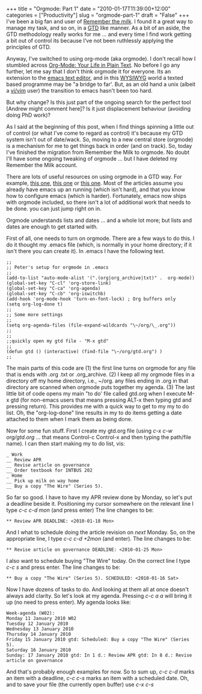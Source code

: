 +++
title = "Orgmode: Part 1"
date = "2010-01-17T11:39:00+12:00"
categories = ["Productivity"]
slug = "orgmode-part-1"
draft = "False"
+++
I've been a big fan and user of [Remember the
milk](http://www.rememberthemilk.com/). I found it a great way to manage my
task, and so on, in a [GTD](http://www.davidco.com/) like manner. As a bit of
an aside, the GTD methodology really works for me ... and every time I find
work getting a bit out of control its because I've not been ruthlessly applying
the principles of GTD.

Anyway, I've switched to using org-mode (aka orgmode). I don't recall how I
stumbled across [Org-Mode: Your Life in Plain Text](http://orgmode.org/). No
before I go any further, let me say that I don't think orgmode it for everyone.
Its an extension to the [emacs text
editor](http://www.gnu.org/software/emacs/), and in this
[WYSIWYG](http://en.wikipedia.org/wiki/WYSIWYG) world a texted based programme
may be "a bridge to far'. But, as an old hand a unix (albeit a
[vi/vim](http://www.vim.org/) user) the transition to emacs hasn't been too
hard.

But why change? Is this just part of the ongoing search for the perfect tool
\[Andrew might comment here\]? Is it just displacement behaviour (avoiding
doing PhD work)?

As I said at the beginning of this post, when I find things spinning a
little out of control (or what I've come to regard as control) it's
because my GTD system isn't out of date/wack. So, moving to a new
central store (orgmode) is a mechanism for me to get things back in
order (and on track). So, today I've finished the migration from
Remember the Milk to orgmode. No doubt I'll have some ongoing tweaking
of orgmode ... but I have deleted my Remember the Milk account.

There are lots of useful resources on using orgmode in a GTD way. For
example, [this
one](http://members.optusnet.com.au/\~charles57/GTD/orgmode.html), [this
one](http://www.newartisans.com/2007/08/using-org-mode-as-a-day-planner.html)
or [this one](http://www.linuxjournal.com/article/9116). Most of the articles
assume you already have emacs up an running (which isn't hard), and that you
know how to configure emacs (which is harder).  Fortunately, emacs now ships
with orgmode included, so there isn't a lot of additional work that needs to be
done. you can just jump right on in.

Orgmode understands lists and dates ... and a whole lot more; but lists and
dates are enough to get started with.

First of all, one needs to turn on orgmode. There are a few ways to do this. I
do it thought my .emacs file (which, is normally in your home directory; if it
    isn't there you can create it). In .emacs I have the following text.

    ;; 
    ;; Peter's setup for orgmode in .emacs 
    ;; 
    (add-to-list "auto-mode-alist '(".(org|org_archive|txt)" .  org-mode))
    (global-set-key "C-cl" 'org-store-link) 
    (global-set-key "C-ca" 'org-agenda) 
    (global-set-key "C-cb" 'org-iswitchb) 
    (add-hook 'org-mode-hook 'turn-on-font-lock) ; Org buffers only 
    (setq org-log-done t)  
    ;; 
    ;; Some more settings 
    ;; 
    (setq org-agenda-files (file-expand-wildcards "\~/org/\_.org")) 
    ;; 
    ;; 
    ;;quickly open my gtd file - "M-x gtd" 
    ;; 
    (defun gtd () (interactive) (find-file "\~/org/gtd.org") ) 
    ;;

The main parts of this code are (1) the first line turns on orgmode for
any file that is ends with .org .txt or .org_archive. (2) I keep all
my orgmode files in a directory off my home directory, i.e., \~/org. any
files ending in .org in that directory are scanned when orgmode puts
together my agenda. (3) The last little bit of code opens my main "to
do' file called gtd.org when I execute M-x gtd (for non-emacs users
that means pressing ALT-x then typing gtd and pressing return). This
provides me with a quick way to get to my my to do list. Oh, the "org-log-done"
line results in my to do items getting a date attached to them when I
mark them as being done.

Now for some fun stuff. First I create my gtd.org file (using _c-x
c-w org/gtd.org_ ... that means Control-c Control-x and then typing the
path/file name). I can then start making my to do list, vis:

    _ Work 
    __ Review APR 
    __ Revise article on governance 
    __ Order textbook for INTBUS 202 
    _ Home 
    __ Pick up milk on way home 
    __ Buy a copy "The Wire" (Series 5).

So far so good. I have to have my APR review done by Monday, so let's
put a deadline beside it. Positioning my cursor somewhere on the
relevant line I type _c-c c-d mon_ (and press enter)
The line changes to be:

    ** Review APR DEADLINE: <2010-01-18 Mon>

And I what to schedule doing the article revision on _next_ Monday.
So, on the appropriate line, I type _c-c c-d +2mon_ (and enter). The
line changes to be:

    ** Revise article on governance DEADLINE: <2010-01-25 Mon>

I also want to schedule buying "The Wire" today. On the correct line I
type _c-c s_ and press enter. The line changes to be:

    ** Buy a copy "The Wire" (Series 5). SCHEDULED: <2010-01-16 Sat>

Now I have dozens of tasks to do. And looking at them all at once
doesn't always add clarity. So let's look at my agenda. Pressing _c-c a a_ 
will bring it up (no need to press enter). My agenda looks like:

    Week-agenda (W02): 
    Monday 11 January 2010 W02 
    Tuesday 12 January 2010
    Wednesday 13 January 2010 
    Thursday 14 January 2010 
    Friday 15 January 2010 gtd: Scheduled: Buy a copy "The Wire" (Series 5). 
    Saturday 16 January 2010 
    Sunday: 17 January 2010 gtd: In 1 d.: Review APR gtd: In 8 d.: Revise article on governance

And that's probably enough examples for now. So to sum up, _c-c c-d_
marks an item with a deadline, _c-c c-s_ marks an item with a
scheduled date. Oh, and to save your file (the currently open buffer)
use _c-x c-s_

